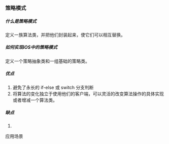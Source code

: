 ### 策略模式



##### 什么是策略模式

定义一族算法类，并把他们封装起来，使它们可以相互替换。



##### 如何实现iOS中的策略模式

定义一个策略抽象类和一组基础的策略类。



##### 优点

1. 避免了永长的 if-else 或 switch 分支判断
2. 将算法的变化独立于使用他们的客户端，可以灵活的改变算法操作的具体实现或者增减一个算法类。



##### 缺点

1. 



应用场景